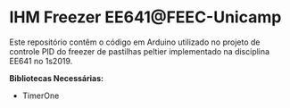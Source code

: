 # IHM Freezer EE641@FEEC-Unicamp
Este repositório contêm o código em Arduino utilizado no projeto de
controle PID do freezer de pastilhas peltier implementado na 
disciplina EE641 no 1s2019.

**Bibliotecas Necessárias:**
- TimerOne
